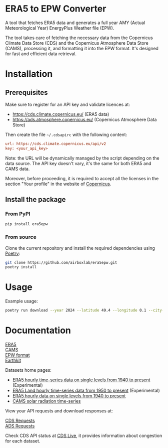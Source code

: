 # ERA5 to EPW Converter

A tool that fetches ERA5 data and generates a full year AMY (Actual Meteorological Year) EnergyPlus Weather file (EPW).

The tool takes care of fetching the necessary data from the Copernicus Climate Data Store (CDS) and the Copernicus Atmosphere Data Store (CAMS),
processing it, and formatting it into the EPW format. It's designed for fast and efficient data retrieval.

# Installation

## Prerequisites

Make sure to register for an API key and validate licences at:

- https://cds.climate.copernicus.eu/ (ERA5 data)
- https://ads.atmosphere.copernicus.eu/ (Copernicus Atmosphere Data Store)

Then create the file `~/.cdsapirc` with the following content:

```ini
url: https://cds.climate.copernicus.eu/api/v2
key: <your_api_key>
```

Note: the URL will be dynamically managed by the script depending on the data source.
The API key doesn't vary, it's the same for both ERA5 and CAMS data.

Moreover, before proceeding, it is required to accept all the licenses in the section "Your profile" in the website of [Copernicus](https://cds.climate.copernicus.eu/profile?tab=licences).

## Install the package

### From PyPI

```bash
pip install era5epw
```

### From source

Clone the current repository and install the required dependencies using [Poetry](https://python-poetry.org/):

```bash
git clone https://github.com/airboxlab/era5epw.git
poetry install
```

# Usage

Example usage:

```bash
poetry run download --year 2024 --latitude 49.4 --longitude 0.1 --city-name "Le Havre" --elevation 0 --time-zone 1
```

# Documentation

[ERA5](https://confluence.ecmwf.int/display/CKB/ERA5%3A+data+documentation) \
[CAMS](https://ecmwf-projects.github.io/copernicus-training-cams/intro.html) \
[EPW format](https://designbuilder.co.uk/cahelp/Content/EnergyPlusWeatherFileFormat.htm) \
[Earthkit](https://github.com/ecmwf/earthkit-data/)

Datasets home pages:

- [ERA5 hourly time-series data on single levels from 1940 to present](https://cds.climate.copernicus.eu/datasets/reanalysis-era5-single-levels-timeseries) (Experimental)
- [ERA5 Land hourly time-series data from 1950 to present](https://cds.climate.copernicus.eu/datasets/reanalysis-era5-land-timeseries) (Experimental)
- [ERA5 hourly data on single levels from 1940 to present](https://cds.climate.copernicus.eu/datasets/reanalysis-era5-single-levels)
- [CAMS solar radiation time-series](https://ads.atmosphere.copernicus.eu/datasets/cams-solar-radiation-timeseries)

View your API requests and download responses at:

[CDS Requests](https://cds.climate.copernicus.eu/requests?tab=all) \
[ADS Requests](https://ads.atmosphere.copernicus.eu/requests?tab=all)

Check CDS API status at [CDS Live](https://cds.climate.copernicus.eu/live), it provides information about
congestion for each dataset.
